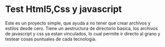 # Test Html5,Css y javascript

Este es un proyecto simple, que ayuda a no tener que crear archivos y estilos desde cero. Tiene un aestructura de directorio basica, 
los archivos de javascript y css ya estan vinculados, lo cual permite ir directo al grano y testear cosas puntuales de cada tecnologia.
